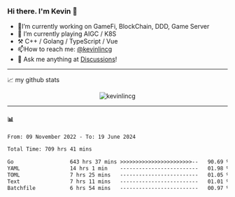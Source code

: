 ### Hi there. I'm Kevin 👋

- 🔭I’m currently working on GameFi, BlockChain, DDD, Game Server
- 🌱 I’m currently playing AIGC / K8S
-   :hammer_and_pick: C++ / Golang / TypeScript / Vue
- 📫How to reach me: [@kevinlincg](https://twitter.com/kevinlincg) 
-   :thought_balloon: Ask me anything at [Discussions](https://github.com/kevinlincg/kevinlincg/issues/new)!

---

📈 my github stats

<p align="center"> <img src="https://github-readme-stats-ouuan.vercel.app/api?username=kevinlincg&theme=dark&show_icons=true&count_private=true" alt="kevinlincg" />

---

#### :bar_chart: 

<!--START_SECTION:waka-->

```txt
From: 09 November 2022 - To: 19 June 2024

Total Time: 709 hrs 41 mins

Go                  643 hrs 37 mins >>>>>>>>>>>>>>>>>>>>>>>--   90.69 %
YAML                14 hrs 1 min    -------------------------   01.98 %
TOML                7 hrs 25 mins   -------------------------   01.05 %
Text                7 hrs 11 mins   -------------------------   01.01 %
Batchfile           6 hrs 54 mins   -------------------------   00.97 %
```

<!--END_SECTION:waka-->
